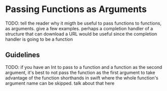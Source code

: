 # Passing Functions as Arguments

TODO: tell the reader why it migth be useful to pass functions to functions, as arguments. give a few examples. perhaps a completion handler of a structure that can download a URL would be useful since the completion handler is going to be a function

## Guidelines

TODO: if you have an Int to pass to a function and a function as the second argument, it's best to not pass the function as the first argument to take advantage of the function shorthands in swift where the whole function's argument name can be skipped. talk about that here



